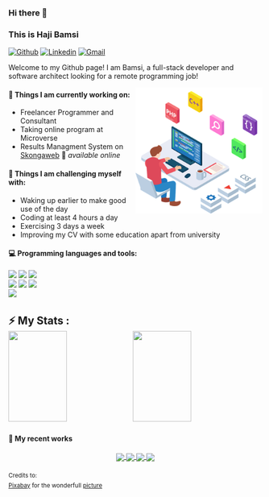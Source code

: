 ### Hi there 👋 
### This is Haji Bamsi

[![Github](https://img.shields.io/badge/-Github-000?style=flat&logo=Github&logoColor=white)](https://github.com/bamsi)
[![Linkedin](https://img.shields.io/badge/-LinkedIn-blue?style=flat&logo=Linkedin&logoColor=white)](https://www.linkedin.com/in/haji-bamsi-17327726/)
[![Gmail](https://img.shields.io/badge/-Gmail-c14438?style=flat&logo=Gmail&logoColor=white)](mailto:hibamsi@gmail.com)

Welcome to my Github page! I am Bamsi, a full-stack developer and software architect looking for a remote programming job!  

<img align="right" alt="img" src="https://github.com/bamsi/bamsi/blob/main/development-g8e150fa72_640.png" width="50%" height="auto" />


#### 🌱 Things I am currently working on: 
- Freelancer Programmer and Consultant
- Taking online program at Microverse
- Results Managment System on [Skongaweb](https://skongaweb.com) 🚀 *available online*

#### :muscle: Things I am challenging myself with:
- Waking up earlier to make good use of the day
- Coding at least 4 hours a day
- Exercising 3 days a week
- Improving my CV with some education apart from university

#### :computer: Programming languages and tools: 
<p>

<code><img width="10%" src="https://www.vectorlogo.zone/logos/javascript/javascript-ar21.svg"></code>
<code><img width="10%" src="https://www.vectorlogo.zone/logos/php/php-ar21.svg"></code>
<code><img width="8%" src="https://www.vectorlogo.zone/logos/angular/angular-ar21.svg"></code>
<br />
<code><img width="10%" src="https://www.vectorlogo.zone/logos/mysql/mysql-ar21.svg"></code>
<code><img width="10%" src="https://www.vectorlogo.zone/logos/postgresql/postgresql-ar21.svg"></code>
<code><img width="10%" src="https://www.vectorlogo.zone/logos/getbootstrap/getbootstrap-ar21.svg"></code>
<br />
<code><img width="10%" src="https://www.vectorlogo.zone/logos/git-scm/git-scm-ar21.svg"></code>
</p>

<h2>⚡ My Stats :
<div>
  <img height="180" width="48%"  src="https://github-readme-stats-eight-theta.vercel.app/api?username=bamsi&show_icons=true&theme=default"/>
  <img height="180" width="48%" src="https://github-readme-stats.vercel.app/api/top-langs/?username=bamsi&show_icons=true&theme=default&layout=compact"/>
</div>

#### 🥇 My recent works
<div align="center">
<a href="https://github.com/bamsi/awesome-books-1">
  <img align="center" width="48%" src="https://github-readme-stats.vercel.app/api/pin/?username=bamsi&repo=awesome-books-1" />
</a>
<a href="https://github.com/bamsi/skongaweb-ui">
  <img align="center" width="48%" src="https://github-readme-stats.vercel.app/api/pin/?username=bamsi&repo=skongaweb-ui" />
</a>
<a href="https://github.com/bamsi/jukwaa">
  <img align="center" width="48%" src="https://github-readme-stats.vercel.app/api/pin/?username=bamsi&repo=jukwaa" />
</a>
<a href="https://github.com/bamsi/portfolio">
  <img align="center" width="48%" src="https://github-readme-stats.vercel.app/api/pin/?username=bamsi&repo=portfolio" />
</a>
</div>


<sub>Credits to: <br/>[Pixabay](https://pixabay.com) for the wonderfull [picture](https://github.com/bamsi/bamsi/blob/main/development-g8e150fa72_640.png)</sub>
